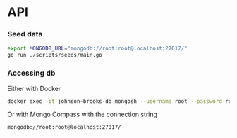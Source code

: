 # API

### Seed data

```sh
export MONGODB_URL="mongodb://root:root@localhost:27017/"
go run ./scripts/seeds/main.go
```

### Accessing db

Either with Docker

```sh
docker exec -it johnson-brooks-db mongosh --username root --password root
```

Or with Mongo Compass with the connection string

```
mongodb://root:root@localhost:27017/
```
